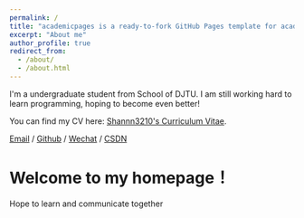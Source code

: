 ```yaml
---
permalink: /
title: "academicpages is a ready-to-fork GitHub Pages template for academic personal websites"
excerpt: "About me"
author_profile: true
redirect_from: 
  - /about/
  - /about.html
---
```


I'm a undergraduate student from School of DJTU. I am still working hard to learn programming, hoping to become even better!

You can find my CV here: [Shannn3210's Curriculum Vitae](../assets/Curriculum_Vitae.pdf).

[Email](mailto:1114046797@qq.com) / [Github](https://github.com/Shannn3210) / [Wechat](../images/wechat.jpg) / [CSDN](https://blog.csdn.net/weixin_47603091?spm=1010.2135.3001.5343)

Welcome to my homepage！
======
Hope to learn and communicate together
